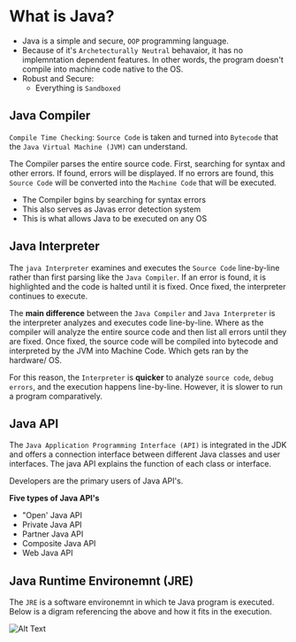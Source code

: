 # What is Java?
* Java is a simple and secure, `OOP` programming language.
* Because of it's `Archetecturally Neutral` behavaior, it has no implemntation dependent features. In other words, the program doesn't compile into machine code native to the OS.
* Robust and Secure:
    * Everything is `Sandboxed`

## Java Compiler
`Compile Time Checking`: `Source Code` is taken and turned into `Bytecode` that the `Java Virtual Machine (JVM)` can understand.

The Compiler parses the entire source code. First, searching for syntax and other errors. If found, errors will be displayed. If no errors are found, this `Source Code` will be converted into the `Machine Code` that will be executed.

* The Compiler bgins by searching for syntax errors
* This also serves as Javas error detection system
* This is what allows Java to be executed on any OS

## Java Interpreter
The `java Interpreter` examines and executes the `Source Code` line-by-line rather than first parsing like the `Java Compiler`. If an error is found, it is highlighted and the code is halted until it is fixed. Once fixed, the interpreter continues to execute.

The **main difference** between the `Java Compiler` and `Java Interpreter` is the interpreter analyzes and executes code line-by-line. Where as the compiler will analyze the entire source code and then list all errors until they are fixed. Once fixed, the source code will be compiled into bytecode and interpreted by the JVM into Machine Code. Which gets ran by the hardware/ OS.

For this reason, the `Interpreter` is **quicker** to analyze `source code`, `debug errors`, and the execution happens line-by-line. However, it is slower to run a program comparatively.

## Java API
The `Java Application Programming Interface (API)` is integrated in the JDK and offers a connection interface between different Java classes and user interfaces. The java API explains the function of each class or interface. 

Developers are the primary users of Java API's. 

**Five types of Java API's**
* "Open' Java API
* Private Java API
* Partner Java API
* Composite Java API
* Web Java API

## Java Runtime Environemnt (JRE)

The `JRE` is a software environemnt in which te Java program is executed. Below is a digram referencing the above and how it fits in the execution.

![Alt Text](https://www.scientecheasy.com/wp-content/uploads/2021/03/java-runtime-environment-1.png "A title")
